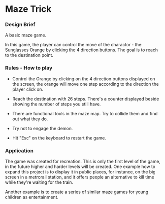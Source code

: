 <!-- Requirements
Create a readme (include the following):
✅Title
✅Explanation:
Why are you making this project? What is your motivation?
✅What are your inputs?
✅What are your outputs?
✅Who is the target audience for your project?
✅Where will your project be displayed?
-->


# Maze Trick

### Design Brief
A basic maze game.

In this game, the player can control the move of the charactor - the Sunglasses Orange by clicking the 4 direction buttons. The goal is to reach to the destination point.

### Rules - How to play
* Control the Orange by clicking on the 4 direction buttons displayed on the screen, the orange will move one step according to the direction the player click on.

* Reach the destination with 26 steps. There's a counter displayed beside showing the number of steps you still have.

* There are functional tools in the maze map. Try to collide them and find out what they do.

* Try not to engage the demon.

* Hit "Esc" on the keyboard to restart the game.


### Application

The game was created for recreation. This is only the first level of the game, in the future higher and harder levels will be created. One example how to expand this project is to display it in public places, for instance, on the big screen in a metrorail station, and it offers people an alternative to kill time while they're waiting for the train.

Another example is to create a series of similar maze games for young children as entertainment. 
